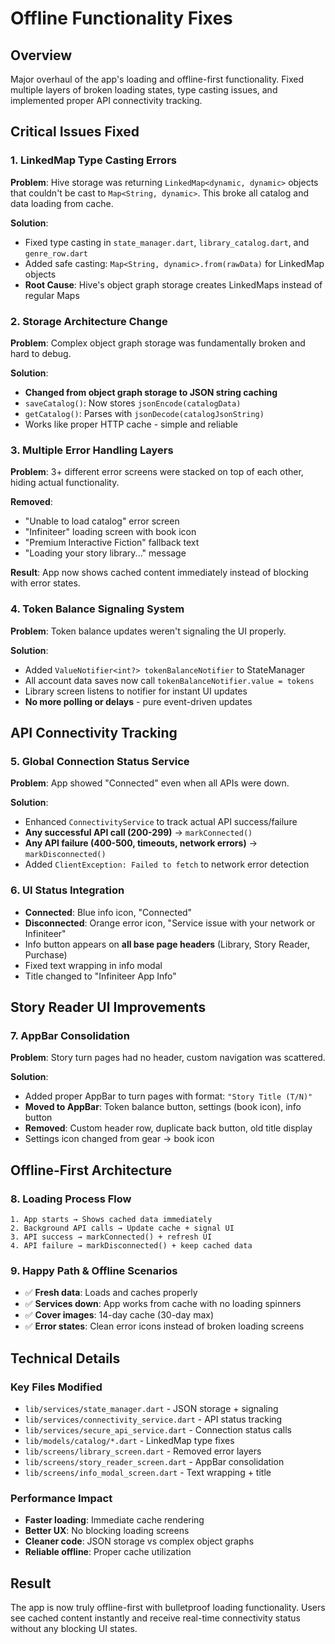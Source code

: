 # Offline Functionality Fixes

## Overview
Major overhaul of the app's loading and offline-first functionality. Fixed multiple layers of broken loading states, type casting issues, and implemented proper API connectivity tracking.

## Critical Issues Fixed

### 1. **LinkedMap Type Casting Errors**
**Problem**: Hive storage was returning `LinkedMap<dynamic, dynamic>` objects that couldn't be cast to `Map<String, dynamic>`. This broke all catalog and data loading from cache.

**Solution**:
- Fixed type casting in `state_manager.dart`, `library_catalog.dart`, and `genre_row.dart`
- Added safe casting: `Map<String, dynamic>.from(rawData)` for LinkedMap objects
- **Root Cause**: Hive's object graph storage creates LinkedMaps instead of regular Maps

### 2. **Storage Architecture Change**
**Problem**: Complex object graph storage was fundamentally broken and hard to debug.

**Solution**:
- **Changed from object graph storage to JSON string caching**
- `saveCatalog()`: Now stores `jsonEncode(catalogData)`
- `getCatalog()`: Parses with `jsonDecode(catalogJsonString)`
- Works like proper HTTP cache - simple and reliable

### 3. **Multiple Error Handling Layers**
**Problem**: 3+ different error screens were stacked on top of each other, hiding actual functionality.

**Removed**:
- "Unable to load catalog" error screen
- "Infiniteer" loading screen with book icon
- "Premium Interactive Fiction" fallback text
- "Loading your story library..." message

**Result**: App now shows cached content immediately instead of blocking with error states.

### 4. **Token Balance Signaling System**
**Problem**: Token balance updates weren't signaling the UI properly.

**Solution**:
- Added `ValueNotifier<int?> tokenBalanceNotifier` to StateManager
- All account data saves now call `tokenBalanceNotifier.value = tokens`
- Library screen listens to notifier for instant UI updates
- **No more polling or delays** - pure event-driven updates

## API Connectivity Tracking

### 5. **Global Connection Status Service**
**Problem**: App showed "Connected" even when all APIs were down.

**Solution**:
- Enhanced `ConnectivityService` to track actual API success/failure
- **Any successful API call (200-299)** → `markConnected()`
- **Any API failure (400-500, timeouts, network errors)** → `markDisconnected()`
- Added `ClientException: Failed to fetch` to network error detection

### 6. **UI Status Integration**
- **Connected**: Blue info icon, "Connected"
- **Disconnected**: Orange error icon, "Service issue with your network or Infiniteer"
- Info button appears on **all base page headers** (Library, Story Reader, Purchase)
- Fixed text wrapping in info modal
- Title changed to "Infiniteer App Info"

## Story Reader UI Improvements

### 7. **AppBar Consolidation**
**Problem**: Story turn pages had no header, custom navigation was scattered.

**Solution**:
- Added proper AppBar to turn pages with format: `"Story Title (T/N)"`
- **Moved to AppBar**: Token balance button, settings (book icon), info button
- **Removed**: Custom header row, duplicate back button, old title display
- Settings icon changed from gear → book icon

## Offline-First Architecture

### 8. **Loading Process Flow**
```
1. App starts → Shows cached data immediately
2. Background API calls → Update cache + signal UI
3. API success → markConnected() + refresh UI
4. API failure → markDisconnected() + keep cached data
```

### 9. **Happy Path & Offline Scenarios**
- ✅ **Fresh data**: Loads and caches properly
- ✅ **Services down**: App works from cache with no loading spinners
- ✅ **Cover images**: 14-day cache (30-day max)
- ✅ **Error states**: Clean error icons instead of broken loading screens

## Technical Details

### Key Files Modified
- `lib/services/state_manager.dart` - JSON storage + signaling
- `lib/services/connectivity_service.dart` - API status tracking
- `lib/services/secure_api_service.dart` - Connection status calls
- `lib/models/catalog/*.dart` - LinkedMap type fixes
- `lib/screens/library_screen.dart` - Removed error layers
- `lib/screens/story_reader_screen.dart` - AppBar consolidation
- `lib/screens/info_modal_screen.dart` - Text wrapping + title

### Performance Impact
- **Faster loading**: Immediate cache rendering
- **Better UX**: No blocking loading screens
- **Cleaner code**: JSON storage vs complex object graphs
- **Reliable offline**: Proper cache utilization

## Result
The app is now truly offline-first with bulletproof loading functionality. Users see cached content instantly and receive real-time connectivity status without any blocking UI states.